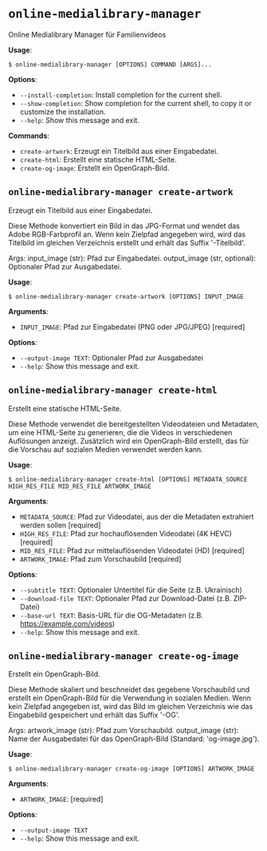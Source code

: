 # `online-medialibrary-manager`

Online Medialibrary Manager für Familienvideos

**Usage**:

```console
$ online-medialibrary-manager [OPTIONS] COMMAND [ARGS]...
```

**Options**:

* `--install-completion`: Install completion for the current shell.
* `--show-completion`: Show completion for the current shell, to copy it or customize the installation.
* `--help`: Show this message and exit.

**Commands**:

* `create-artwork`: Erzeugt ein Titelbild aus einer Eingabedatei.
* `create-html`: Erstellt eine statische HTML-Seite.
* `create-og-image`: Erstellt ein OpenGraph-Bild.

## `online-medialibrary-manager create-artwork`

Erzeugt ein Titelbild aus einer Eingabedatei.

Diese Methode konvertiert ein Bild in das JPG-Format und wendet das Adobe RGB-Farbprofil an.
Wenn kein Zielpfad angegeben wird, wird das Titelbild im gleichen Verzeichnis erstellt und 
erhält das Suffix '-Titelbild'.

Args:
    input_image (str): Pfad zur Eingabedatei.
    output_image (str, optional): Optionaler Pfad zur Ausgabedatei.

**Usage**:

```console
$ online-medialibrary-manager create-artwork [OPTIONS] INPUT_IMAGE
```

**Arguments**:

* `INPUT_IMAGE`: Pfad zur Eingabedatei (PNG oder JPG/JPEG)  [required]

**Options**:

* `--output-image TEXT`: Optionaler Pfad zur Ausgabedatei
* `--help`: Show this message and exit.

## `online-medialibrary-manager create-html`

Erstellt eine statische HTML-Seite.

Diese Methode verwendet die bereitgestellten Videodateien und Metadaten, um eine HTML-Seite zu generieren,
die die Videos in verschiedenen Auflösungen anzeigt. Zusätzlich wird ein OpenGraph-Bild erstellt, das für
die Vorschau auf sozialen Medien verwendet werden kann.

**Usage**:

```console
$ online-medialibrary-manager create-html [OPTIONS] METADATA_SOURCE HIGH_RES_FILE MID_RES_FILE ARTWORK_IMAGE
```

**Arguments**:

* `METADATA_SOURCE`: Pfad zur Videodatei, aus der die Metadaten extrahiert werden sollen  [required]
* `HIGH_RES_FILE`: Pfad zur hochauflösenden Videodatei (4K HEVC)  [required]
* `MID_RES_FILE`: Pfad zur mittelauflösenden Videodatei (HD)  [required]
* `ARTWORK_IMAGE`: Pfad zum Vorschaubild  [required]

**Options**:

* `--subtitle TEXT`: Optionaler Untertitel für die Seite (z.B. Ukrainisch)
* `--download-file TEXT`: Optionaler Pfad zur Download-Datei (z.B. ZIP-Datei)
* `--base-url TEXT`: Basis-URL für die OG-Metadaten (z.B. https://example.com/videos)
* `--help`: Show this message and exit.

## `online-medialibrary-manager create-og-image`

Erstellt ein OpenGraph-Bild.

Diese Methode skaliert und beschneidet das gegebene Vorschaubild und erstellt ein OpenGraph-Bild für die Verwendung in sozialen Medien. Wenn kein Zielpfad angegeben ist, wird das Bild im gleichen Verzeichnis wie das Eingabebild gespeichert und erhält das Suffix '-OG'.

Args:
    artwork_image (str): Pfad zum Vorschaubild.
    output_image (str): Name der Ausgabedatei für das OpenGraph-Bild (Standard: 'og-image.jpg').

**Usage**:

```console
$ online-medialibrary-manager create-og-image [OPTIONS] ARTWORK_IMAGE
```

**Arguments**:

* `ARTWORK_IMAGE`: [required]

**Options**:

* `--output-image TEXT`
* `--help`: Show this message and exit.
